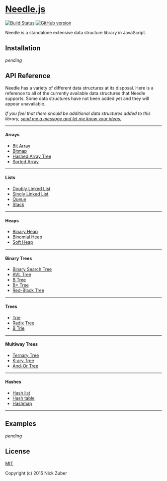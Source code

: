 # [Needle.js](https://github.com/nickzuber/needle) 
[![Build Status](https://travis-ci.org/nickzuber/needle.svg?branch=master)](https://travis-ci.org/nickzuber/needle) [![GitHub version](https://badge.fury.io/gh/nickzuber%2Fneedle.svg)](https://badge.fury.io/gh/nickzuber%2Fneedle)

Needle is a standalone extensive data structure library in JavaScript.

## Installation 

*pending*

## API Reference

Needle has a variety of different data structures at its disposal. Here is a reference to all of the currently available data structures that Needle supports. Some data structures have not been added yet and they will appear unavailable.

*If you feel that there should be additional data structures added to this library, [send me a message and let me know your ideas.](mailto:zuber.nicholas@gmail.com)*

---

#### Arrays
 - [Bit Array](#)
 - [Bitmap](#)
 - [Hashed Array Tree](#)
 - [Sorted Array](#)

---

#### Lists
 - [Doubly Linked List](https://github.com/nickzuber/needle#)
 - [Singly Linked List](https://github.com/nickzuber/needle#)
 - [Queue](https://github.com/nickzuber/needle#)
 - [Stack](#)

---

#### Heaps
 - [Binary Heap](https://github.com/nickzuber/needle#)
 - [Binomial Heap](#)
 - [Soft Heap](#)

---

#### Binary Trees
 - [Binary Search Tree](#)
 - [AVL Tree](#)
 - [B Tree](#)
 - [B+ Tree](#)
 - [Red-Black Tree](#)

---

#### Trees
 - [Trie](#)
 - [Radix Tree](#)
 - [B Trie](#)

---

#### Multiway Trees
 - [Ternary Tree](#)
 - [K-ary Tree](#)
 - [And-Or Tree](#)

---

#### Hashes
 - [Hash list](#)
 - [Hash table](#)
 - [Hashmap](#)

---

## Examples

*pending*

## License
[MIT](https://opensource.org/licenses/MIT)

Copyright (c) 2015 Nick Zuber
